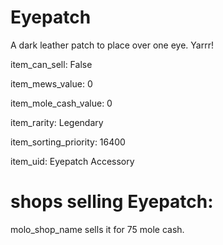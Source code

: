 # Eyepatch

A dark leather patch to place over one eye. Yarrr!

item_can_sell: False

item_mews_value: 0

item_mole_cash_value: 0

item_rarity: Legendary

item_sorting_priority: 16400

item_uid: Eyepatch Accessory

# shops selling Eyepatch:

molo_shop_name sells it for 75 mole cash.